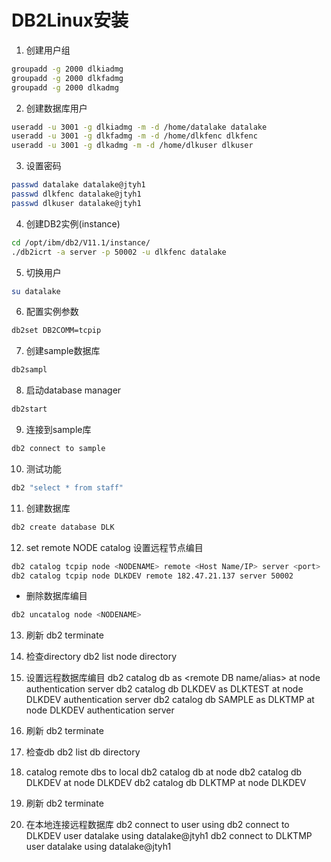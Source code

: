 # DB2Linux安装

1. 创建用户组
```sh
groupadd -g 2000 dlkiadmg
groupadd -g 2000 dlkfadmg
groupadd -g 2000 dlkadmg
```

2. 创建数据库用户
```sh
useradd -u 3001 -g dlkiadmg -m -d /home/datalake datalake
useradd -u 3001 -g dlkfadmg -m -d /home/dlkfenc dlkfenc
useradd -u 3001 -g dlkadmg -m -d /home/dlkuser dlkuser
```

3. 设置密码
```sh
passwd datalake datalake@jtyh1
passwd dlkfenc datalake@jtyh1
passwd dlkuser datalake@jtyh1
```

4. 创建DB2实例(instance)
```sh
cd /opt/ibm/db2/V11.1/instance/
./db2icrt -a server -p 50002 -u dlkfenc datalake
```


5. 切换用户
```sh
su datalake
```

6. 配置实例参数
```sh
db2set DB2COMM=tcpip
```

7. 创建sample数据库
```sh
db2sampl
```

8. 启动database manager
```sh
db2start
```

9. 连接到sample库
```sh
db2 connect to sample
```

10. 测试功能
```sh
db2 "select * from staff"
```

11. 创建数据库
```sh
db2 create database DLK
```

12. set remote NODE catalog 设置远程节点编目
```sh
db2 catalog tcpip node <NODENAME> remote <Host Name/IP> server <port>
db2 catalog tcpip node DLKDEV remote 182.47.21.137 server 50002
```
- 删除数据库编目
```sh
db2 uncatalog node <NODENAME>
```

13. 刷新
db2 terminate

14. 检查directory
db2 list node directory

15. 设置远程数据库编目
db2 catalog db <server local DB name> as <remote DB name/alias> at node <NODENAME> authentication server
db2 catalog db DLKDEV as DLKTEST at node DLKDEV authentication server
db2 catalog db SAMPLE as DLKTMP at node DLKDEV authentication server

16. 刷新
db2 terminate

17. 检查db
db2 list db directory

18. catalog remote dbs to local
db2 catalog db <remote db name> at node <NODENAME>
db2 catalog db DLKDEV at node DLKDEV
db2 catalog db DLKTMP at node DLKDEV

19. 刷新
db2 terminate

20. 在本地连接远程数据库
db2 connect to <local DB name> user <db2user> using <password>
db2 connect to DLKDEV user datalake using datalake@jtyh1
db2 connect to DLKTMP user datalake using datalake@jtyh1
